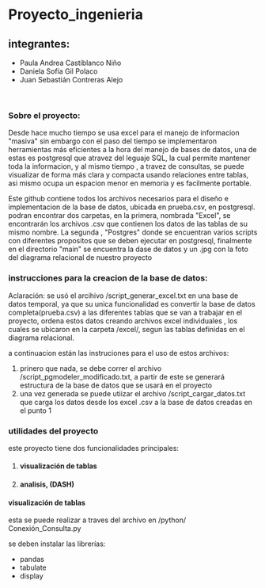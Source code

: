 # Proyecto_ingenieria
<h2>integrantes:</h2>
<ul>
  <li>Paula Andrea Castiblanco Niño</li>
  <li>Daniela Sofía Gil Polaco </li>
  <li>Juan Sebastián Contreras Alejo </li>
 </ul>
<br>

<h3>Sobre el proyecto:</h3>
<p> Desde hace mucho tiempo se usa excel para el manejo de informacion "masiva" sin embargo con el paso del tiempo se implementaron herramientas más eficientes a la hora del manejo de bases de datos, una de estas es postgresql que atravez del leguaje SQL, la cual permite mantener toda la informacion, y al mismo tiempo , a travez de consultas, se puede visualizar de forma más clara y compacta usando relaciones entre tablas, asi mismo ocupa un espacion menor en memoria y es facilmente portable. </p>

<p> Este github contiene todos los archivos necesarios para el diseño e implementacion de la base de datos, ubicada en prueba.csv, en postgresql. <br>
podran encontrar dos carpetas, en la primera, nombrada "Excel", se encontrarán los archivos .csv que contienen los datos de las tablas de su mismo nombre. La segunda , "Postgres" donde se encuentran varios scripts con diferentes propositos que se deben ejecutar en postgresql, finalmente en el directorio "main" se encuentra la dase de datos y un .jpg con la foto del diagrama relacional de nuestro proyecto </p>
 
 
<h3>instrucciones para la creacion de la base de datos:</h3>
<p>Aclaración:  se usó el arcihivo /script_generar_excel.txt en una base de datos temporal, ya que su unica funcionalidad es convertir la base de datos completa(prueba.csv) a las diferentes tablas que se van a trabajar en el proyecto,  ordena estos datos creando archivos excel individuales , los cuales se ubicaron en la carpeta /excel/, segun las tablas definidas en el diagrama relacional. </p>

a continuacion están las instruciones para el uso de estos archivos: <br>
<ol>
  <li>prinero que nada, se debe correr el archivo /script_pgmodeler_modificado.txt, a partir de este se generará estructura de la base de datos que se usará en el    proyecto
  <li>una vez generada se puede utiizar el archivo /script_cargar_datos.txt que carga los datos desde los excel .csv a la base de datos creadas en el punto 1
</ol>


<h3> utilidades del proyecto </h3>
este proyecto tiene dos funcionalidades principales:
<ol>
  <li><h4>visualización de tablas</h4>
  <li><h4>analisis, (DASH) </h4>
</ol>

<h4>visualización de tablas</h4>
<p> esta se puede realizar a traves del archivo en /python/ Conexión_Consulta.py </p>
      se deben instalar las librerías:
      <ul>
          <li>pandas
          <li>tabulate
          <li>display
      </ul>


  
 
